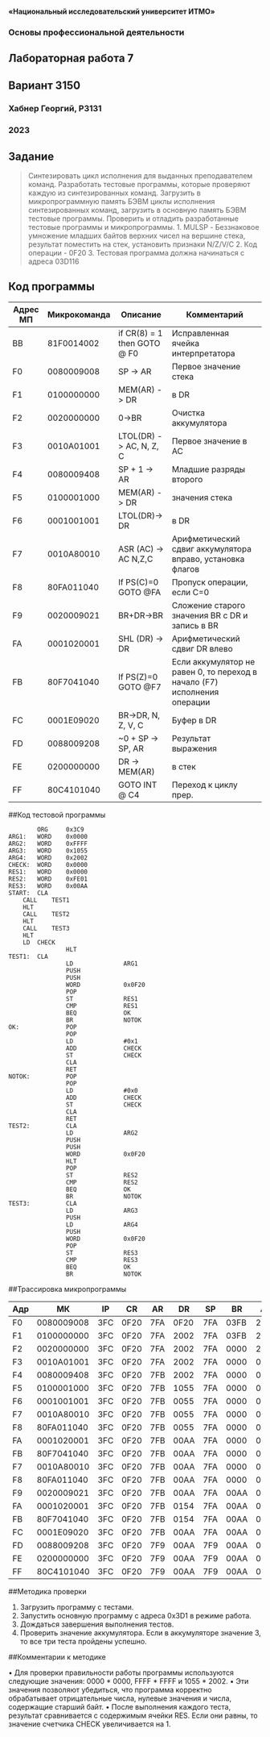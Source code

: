 <!-- # Отчет по лабораторной работе №1 -->
#### «Национальный исследовательский университет ИТМО»
### Основы профессиональной деятельности
## Лабораторная работа 7
## Вариант 3150
### Хабнер Георгий, P3131
###  2023

## Задание
> Синтезировать цикл исполнения для выданных преподавателем команд. Разработать тестовые программы, которые проверяют каждую из синтезированных команд. Загрузить в микропрограммную память БЭВМ циклы исполнения синтезированных команд, загрузить в основную память БЭВМ тестовые программы. Проверить и отладить разработанные тестовые программы и микропрограммы.
    1. MULSP - Беззнаковое умножение младших байтов верхних чисел на вершине стека, результат поместить на стек, установить признаки N/Z/V/C
    2. Код операции - 0F20
    3. Тестовая программа должна начинаться с адреса 03D116

## Код программы

|     Адрес МП    |     Микрокоманда    |     Описание                         |     Комментарий                                                                    |
|-----------------|---------------------|--------------------------------------|------------------------------------------------------------------------------------|
|     BB          |     81F0014002      |     if   CR(8) = 1 then GOTO @ F0    |     Исправленная ячейка интерпретатора                                             |
|     F0          |     0080009008      |     SP   -> AR                       |     Первое значение стека                                                          |
|     F1          |     0100000000      |     MEM(AR)   -> DR                  |     в DR                                                                           |
|     F2          |     0020000000      |     0->BR                            |     Очистка аккумулятора                                                           |
|     F3          |     0010A01001      |     LTOL(DR)   -> AC, N, Z, C                       |     Первое значение в AC                                                           |
|     F4          |     0080009408      |     SP +   1 -> AR                   |     Младшие разряды второго                                                        |
|     F5          |     0100001000      |     MEM(AR)   -> DR                  |     значения стека                                                                 |
|     F6          |     0001001001      |     LTOL(DR)-> DR                 |     в DR                                                                           |
|     F7          |     0010A80010      |     ASR   (AC) -> AC N,Z,C           |     Арифметический сдвиг аккумулятора   вправо, установка флагов                   |
|     F8          |     80FA011040      |     If PS(C)=0   GOTO @FA            |     Пропуск операции, если С=0                                                     |
|     F9          |     0020009021      |     BR+DR->BR                        |     Сложение старого значения BR с DR и   запись в BR                              |
|     FA          |     0001020001      |     SHL   (DR) -> DR                 |     Арифметический сдвиг DR влево                                                  |
|     FB          |     80F7041040      |     If PS(Z)=0   GOTO @F7            |     Если аккумулятор не равен 0, то   переход в начало (F7) исполнения операции    |
|     FC          |     0001E09020      |     BR->DR, N, Z, V, C                           |     Буфер в DR                                                                     |
|     FD          |     0088009208      |     ~0   + SP -> SP, AR              |     Результат выражения                                                            |
|     FE          |     0200000000      |     DR   -> MEM(AR)                  |     в стек                                                                         |
|     FF          |     80C4101040      |     GOTO   INT @ C4                  |     Переход к циклу прер.                                                          |

##Код тестовой программы
```basm
	    ORG 	0x3C9
ARG1:	WORD	0x0000
ARG2:	WORD	0xFFFF
ARG3:	WORD	0x1055
ARG4:	WORD	0x2002
CHECK:	WORD	0x0000
RES1:	WORD	0x0000
RES2:	WORD	0xFE01
RES3:	WORD	0x00AA
START:	CLA	
	CALL	TEST1
	HLT	
	CALL	TEST2
	HLT	
	CALL	TEST3
	HLT		
	LD	CHECK
                HLT
TEST1:	CLA
                LD              ARG1
                PUSH            
                PUSH            
                WORD            0x0F20
                POP             
                ST              RES1
                CMP             RES1
                BEQ             OK
                BR              NOTOK
OK:             POP
                POP
                LD              #0x1
                ADD             CHECK
                ST              CHECK
                CLA
                RET   
NOTOK:          POP
                POP
                LD              #0x0
                ADD             CHECK
                ST              CHECK
                CLA
                RET
TEST2:          CLA
                LD              ARG2
                PUSH            
                PUSH            
                WORD            0x0F20
                HLT
                POP             
                ST              RES2
                CMP             RES2
                BEQ             OK
                BR              NOTOK
TEST3:          CLA
                LD              ARG3
                PUSH            
                LD              ARG4
                PUSH            
                WORD            0x0F20
                POP             
                ST              RES3
                CMP             RES3
                BEQ             OK
                BR              NOTOK
```

##Трассировка микропрограммы

| Адр | МК         | IP  | CR   | AR  | DR   | SP  | BR   | AC   | NZVC | СчМК |
|-----|------------|-----|------|-----|------|-----|------|------|------|------|
| F0  | 0080009008 | 3FC | 0F20 | 7FA | 0F20 | 7FA | 03FB | 2002 | 0000 | F1   |
| F1  | 0100000000 | 3FC | 0F20 | 7FA | 2002 | 7FA | 03FB | 2002 | 0000 | F2   |
| F2  | 0020000000 | 3FC | 0F20 | 7FA | 2002 | 7FA | 0000 | 2002 | 0000 | F3   |
| F3  | 0010A01001 | 3FC | 0F20 | 7FA | 2002 | 7FA | 0000 | 0002 | 0000 | F4   |
| F4  | 0080009408 | 3FC | 0F20 | 7FB | 2002 | 7FA | 0000 | 0002 | 0000 | F5   |
| F5  | 0100001000 | 3FC | 0F20 | 7FB | 1055 | 7FA | 0000 | 0002 | 0000 | F6   |
| F6  | 0001001001 | 3FC | 0F20 | 7FB | 0055 | 7FA | 0000 | 0002 | 0000 | F7   |
| F7  | 0010A80010 | 3FC | 0F20 | 7FB | 0055 | 7FA | 0000 | 0001 | 0000 | F8   |
| F8  | 80FA011040 | 3FC | 0F20 | 7FB | 0055 | 7FA | 0000 | 0001 | 0000 | FA   |
| FA  | 0001020001 | 3FC | 0F20 | 7FB | 00AA | 7FA | 0000 | 0001 | 0000 | FB   |
| FB  | 80F7041040 | 3FC | 0F20 | 7FB | 00AA | 7FA | 0000 | 0001 | 0000 | F7   |
| F7  | 0010A80010 | 3FC | 0F20 | 7FB | 00AA | 7FA | 0000 | 0000 | 0101 | F8   |
| F8  | 80FA011040 | 3FC | 0F20 | 7FB | 00AA | 7FA | 0000 | 0000 | 0101 | F9   |
| F9  | 0020009021 | 3FC | 0F20 | 7FB | 00AA | 7FA | 00AA | 0000 | 0101 | FA   |
| FA  | 0001020001 | 3FC | 0F20 | 7FB | 0154 | 7FA | 00AA | 0000 | 0101 | FB   |
| FB  | 80F7041040 | 3FC | 0F20 | 7FB | 0154 | 7FA | 00AA | 0000 | 0101 | FC   |
| FC  | 0001E09020 | 3FC | 0F20 | 7FB | 00AA | 7FA | 00AA | 0000 | 0000 | FD   |
| FD  | 0088009208 | 3FC | 0F20 | 7F9 | 00AA | 7F9 | 00AA | 0000 | 0000 | FE   |
| FE  | 0200000000 | 3FC | 0F20 | 7F9 | 00AA | 7F9 | 00AA | 0000 | 0000 | FF   |
| FF  | 80C4101040 | 3FC | 0F20 | 7F9 | 00AA | 7F9 | 00AA | 0000 | 0000 | C4   |

##Методика проверки
1.	Загрузить программу с тестами. 
2.	Запустить основную программу с адреса 0x3D1 в режиме работа. 
3.	Дождаться завершения выполнения тестов. 
4.	Проверить значение аккумулятора. Если в аккумуляторе значение 3, то все три теста пройдены успешно.

##Комментарии к методике

• Для проверки правильности работы программы используются следующие значения: 0000 * 0000, FFFF * FFFF и 1055 * 2002.
• Эти значения позволяют убедиться, что программа корректно обрабатывает отрицательные числа, нулевые значения и числа, содержащие старший байт.
• После выполнения каждого теста, результат сравнивается с содержимым ячейки RES. Если они равны, то значение счетчика CHECK увеличивается на 1.
